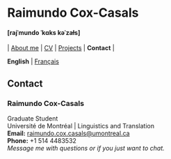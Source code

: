 # Raimundo Cox-Casals
#### [rajˈmundo ˈkɑks kəˈzaɫs]

| [About me](README.md) | [CV](cv.md) | [Projects](projects.md) | **Contact** | 

**English** \| [Français](contactfr.md)

## Contact
### Raimundo Cox-Casals
Graduate Student  
Université de Montréal | Linguistics and Translation  
**Email:** raimundo.cox.casals@umontreal.ca  
**Phone:** +1 514 4483532  
_Message me with questions or if you just want to chat._
